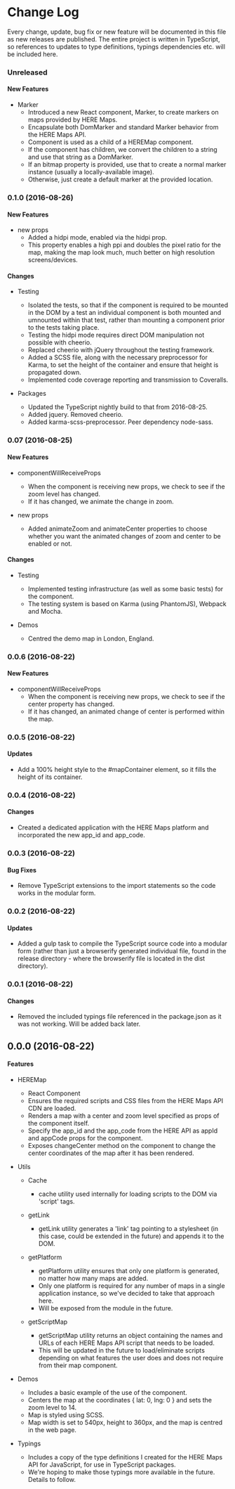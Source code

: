 # Change Log

Every change, update, bug fix or new feature will be documented in this file as new releases are published. The entire project is written in TypeScript, so references to updates to type definitions, typings dependencies etc. will be included here.

<a name="Unreleased"></a>
### Unreleased

#### New Features

*   Marker
    *   Introduced a new React component, Marker, to create markers on maps provided by HERE Maps.
    *   Encapsulate both DomMarker and standard Marker behavior from the HERE Maps API.
    *   Component is used as a child of a HEREMap component.
    *   If the component has children, we convert the children to a string and use that string as a DomMarker.
    *   If an bitmap property is provided, use that to create a normal marker instance (usually a locally-available image).
    *   Otherwise, just create a default marker at the provided location.

### 0.1.0 (2016-08-26)

#### New Features

*   new props
    *   Added a hidpi mode, enabled via the hidpi prop.
    *   This property enables a high ppi and doubles the pixel ratio for the map, making the map look much, much better on high resolution screens/devices.
    
#### Changes

*   Testing
    *   Isolated the tests, so that if the component is required to be mounted in the DOM by a test an individual component is both mounted and umnounted within that test, rather than mounting a component prior to the tests taking place.
    *   Testing the hidpi mode requires direct DOM manipulation not possible with cheerio.
    *   Replaced cheerio with jQuery throughout the testing framework.
    *   Added a SCSS file, along with the necessary preprocessor for Karma, to set the height of the container and ensure that height is propagated down.
    *   Implemented code coverage reporting and transmission to Coveralls.
    
*   Packages
    *   Updated the TypeScript nightly build to that from 2016-08-25.
    *   Added jquery. Removed cheerio.
    *   Added karma-scss-preprocessor. Peer dependency node-sass.

### 0.07 (2016-08-25)

#### New Features

*   componentWillReceiveProps
    *   When the component is receiving new props, we check to see if the zoom level has changed.
    *   If it has changed, we animate the change in zoom.
    
*   new props
    *   Added animateZoom and animateCenter properties to choose whether you want the animated changes of zoom and center to be enabled or not.
    
#### Changes
    
*   Testing
    *   Implemented testing infrastructure (as well as some basic tests) for the component.
    *   The testing system is based on Karma (using PhantomJS), Webpack and Mocha.
    
*   Demos
    *   Centred the demo map in London, England.

### 0.0.6 (2016-08-22)

#### New Features

*   componentWillReceiveProps
    *   When the component is receiving new props, we check to see if the center property has changed.
    *   If it has changed, an animated change of center is performed within the map.

### 0.0.5 (2016-08-22)

#### Updates

*   Add a 100% height style to the #mapContainer element, so it fills the height of its container.

### 0.0.4 (2016-08-22)

#### Changes

*   Created a dedicated application with the HERE Maps platform and incorporated the new app_id and app_code.

### 0.0.3 (2016-08-22)

#### Bug Fixes

*   Remove TypeScript extensions to the import statements so the code works in the modular form.

### 0.0.2 (2016-08-22)

#### Updates

*   Added a gulp task to compile the TypeScript source code into a modular form (rather than just a browserify generated individual file, found in the release directory - where the browserify file is located in the dist directory).

### 0.0.1 (2016-08-22)

#### Changes

*   Removed the included typings file referenced in the package.json as it was not working. Will be added back later.

## 0.0.0 (2016-08-22)

#### Features

*   HEREMap
    *   React Component
    *   Ensures the required scripts and CSS files from the HERE Maps API CDN are loaded.
    *   Renders a map with a center and zoom level specified as props of the component itself.
    *   Specify the app_id and the app_code from the HERE API as appId and appCode props for the component.
    *   Exposes changeCenter method on the component to change the center coordinates of the map after it has been rendered.
    
*   Utils
    *   Cache
        *   cache utility used internally for loading scripts to the DOM via 'script' tags.
        
    *   getLink
        *   getLink utility generates a 'link' tag pointing to a stylesheet (in this case, could be extended in the future) and appends it to the DOM.
        
    *   getPlatform
        *   getPlatform utility ensures that only one platform is generated, no matter how many maps are added. 
        *   Only one platform is required for any number of maps in a single application instance, so we've decided to take that approach here.
        *   Will be exposed from the module in the future.
        
    *   getScriptMap
        *   getScriptMap utility returns an object containing the names and URLs of each HERE Maps API script that needs to be loaded.
        *   This will be updated in the future to load/eliminate scripts depending on what features the user does and does not require from their map component.
        
*   Demos
    *   Includes a basic example of the use of the component.
    *   Centers the map at the coordinates { lat: 0, lng: 0 } and sets the zoom level to 14.
    *   Map is styled using SCSS.
    *   Map width is set to 540px, height to 360px, and the map is centred in the web page.
    
*   Typings
    *   Includes a copy of the type definitions I created for the HERE Maps API for JavaScript, for use in TypeScript packages.
    *   We're hoping to make those typings more available in the future. Details to follow.